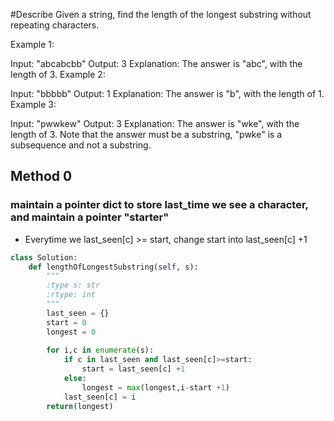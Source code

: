 #Describe
Given a string, find the length of the longest substring without repeating characters.

Example 1:

Input: "abcabcbb"
Output: 3 
Explanation: The answer is "abc", with the length of 3. 
Example 2:

Input: "bbbbb"
Output: 1
Explanation: The answer is "b", with the length of 1.
Example 3:

Input: "pwwkew"
Output: 3
Explanation: The answer is "wke", with the length of 3. 
             Note that the answer must be a substring, "pwke" is a subsequence and not a substring.

## Method 0
### maintain a pointer dict to store last_time we see a character, and maintain a pointer "starter"
* Everytime we last_seen[c] >= start, change start into last_seen[c] +1
```python
class Solution:
    def lengthOfLongestSubstring(self, s):
        """
        :type s: str
        :rtype: int
        """
        last_seen = {}
        start = 0
        longest = 0
        
        for i,c in enumerate(s):
            if c in last_seen and last_seen[c]>=start:
                start = last_seen[c] +1 
            else:
                longest = max(longest,i-start +1)
            last_seen[c] = i
        return(longest)
```

